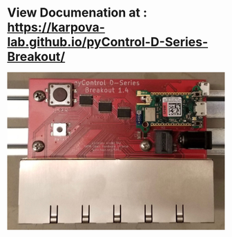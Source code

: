 # View Documenation at : https://karpova-lab.github.io/pyControl-D-Series-Breakout/

![](./doc_src/source/images/board_top.jpg)